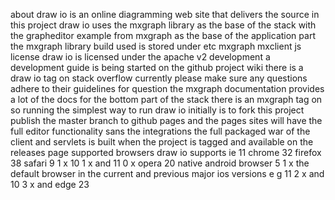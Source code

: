 about draw io is an online diagramming web site that delivers the source in this project draw io uses the mxgraph library as the base of the stack with the grapheditor example from mxgraph as the base of the application part the mxgraph library build used is stored under etc mxgraph mxclient js license draw io is licensed under the apache v2 development a development guide is being started on the github project wiki there is a draw io tag on stack overflow currently please make sure any questions adhere to their guidelines for question the mxgraph documentation provides a lot of the docs for the bottom part of the stack there is an mxgraph tag on so running the simplest way to run draw io initially is to fork this project publish the master branch to github pages and the pages sites will have the full editor functionality sans the integrations the full packaged war of the client and servlets is built when the project is tagged and available on the releases page supported browsers draw io supports ie 11 chrome 32 firefox 38 safari 9 1 x 10 1 x and 11 0 x opera 20 native android browser 5 1 x the default browser in the current and previous major ios versions e g 11 2 x and 10 3 x and edge 23